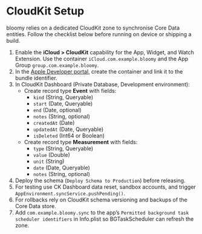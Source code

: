 # CloudKit Setup

bloomy relies on a dedicated CloudKit zone to synchronise Core Data entities. Follow the checklist below before running on device or shipping a build.

1. Enable the **iCloud > CloudKit** capability for the App, Widget, and Watch Extension. Use the container `iCloud.com.example.bloomy` and the App Group `group.com.example.bloomy`.
2. In the [Apple Developer portal](https://developer.apple.com), create the container and link it to the bundle identifier.
3. In CloudKit Dashboard (Private Database, Development environment):
   - Create record type **Event** with fields:
     - `kind` (String, Queryable)
     - `start` (Date, Queryable)
     - `end` (Date, optional)
     - `notes` (String, optional)
     - `createdAt` (Date)
     - `updatedAt` (Date, Queryable)
     - `isDeleted` (Int64 or Boolean)
   - Create record type **Measurement** with fields:
     - `type` (String, Queryable)
     - `value` (Double)
     - `unit` (String)
     - `date` (Date, Queryable)
     - `notes` (String, optional)
4. Deploy the schema (`Deploy Schema to Production`) before releasing.
5. For testing use CK Dashboard data reset, sandbox accounts, and trigger `AppEnvironment.syncService.pushPending()`.
6. For rollbacks rely on CloudKit schema versioning and backups of the Core Data store.
7. Add `com.example.bloomy.sync` to the app’s `Permitted background task scheduler identifiers` in Info.plist so BGTaskScheduler can refresh the zone.
